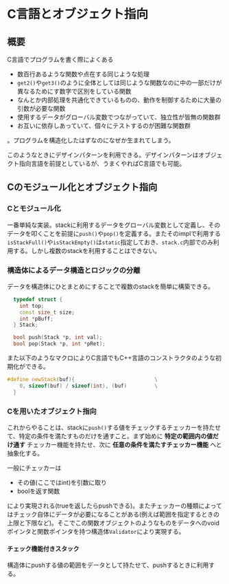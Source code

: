 # C言語とオブジェクト指向

## 概要

C言語でプログラムを書く際によくある

- 数百行あるような関数や点在する同じような処理
- `get2()`や`get3()`のように全体としては同じような関数なのに中の一部だけが異なるためにす数字で区別をしている関数
- なんとか内部処理を共通化できているものの、動作を制御するために大量の引数が必要な関数
- 使用するデータがグローバル変数でつながっていて、独立性が皆無の関数群
- お互いに依存しあっていて、個々にテストするのが困難な関数群

。プログラムを構造化したはずなのになぜか生まれてしまう。

このようなときにデザインパターンを利用できる。デザインパターンはオブジェクト指向言語を前提としているが、うまくやればC言語でも可能。

## Cのモジュール化とオブジェクト指向

### Cとモジュール化

一番単純な実装。stackに利用するデータをグローバル変数として定義し、そのデータを叩くことを前提に`push()`や`pop()`を定義する。またそのimplで利用する`isStackFull()`や`isStackEmpty()`は`static`指定しておき、`stack.c`内部でのみ利用する。しかし複数のstackを利用することはできない。


### 構造体によるデータ構造とロジックの分離

データを構造体にひとまとめにすることで複数のstackを簡単に構築できる。

```cpp
  typedef struct {
    int top;
    const size_t size;
    int *pBuff;
  } Stack;

  bool push(Stack *p, int val);
  bool pop(Stack *p, int *pRet);
```

また以下のようなマクロによりC言語でもC++言語のコンストラクタのような初期化ができる。

```cpp
#define newStack(buf){                          \
    0, sizeof(buf) / sizeof(int), (buf)         \
  }
```

### Cを用いたオブジェクト指向

これからやることは、stackに`push()`する値をチェックするチェッカーを持たせて、特定の条件を満たすものだけを通すこと。まず始めに **特定の範囲内の値だけ通す** チェッカー機能を持たせ、次に **任意の条件を満たすチェッカー機能** へと抽象化する。

一般にチェッカーは
- その値(ここではint)を引数に取り
- boolを返す関数

により実現される(trueを返したらpushできる)。またチェッカーの種類によってはチェック自体にデータが必要になることがある(例えば範囲を指定するときの上限と下限など)。そこでこの関数オブジェクトのようなものをデータへのvoidポインタと関数ポインタを持つ構造体`Validator`により実現する。

#### チェック機能付きスタック

構造体にpushする値の範囲をデータとして持たせて、pushするときに利用する。
